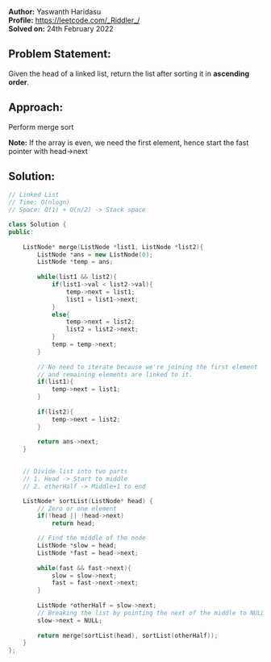 **Author:** Yaswanth Haridasu <br> 
**Profile:** https://leetcode.com/_Riddler_/ <br>
**Solved on:** 24th February 2022

## Problem Statement:
Given the head of a linked list, return the list after sorting it in **ascending order**.

## Approach:
Perform merge sort

**Note:** If the array is even, we need the first element, hence start the fast pointer with head->next

## Solution: 
```cpp
// Linked List
// Time: O(nlogn)
// Space: O(1) + O(n/2) -> Stack space

class Solution {
public:
    
    ListNode* merge(ListNode *list1, ListNode *list2){
        ListNode *ans = new ListNode(0);
        ListNode *temp = ans;
        
        while(list1 && list2){
            if(list1->val < list2->val){
                temp->next = list1;
                list1 = list1->next;
            }
            else{
                temp->next = list2;
                list2 = list2->next;
            }
            temp = temp->next;
        }
        
        // No need to iterate because we're joining the first element 
        // and remaining elements are linked to it.
        if(list1){
            temp->next = list1;
        }
        
        if(list2){
            temp->next = list2;
        }
        
        return ans->next;
    }
    

    // Divide list into two parts
    // 1. Head -> Start to middle
    // 2. otherHalf -> Middle+1 to end

    ListNode* sortList(ListNode* head) {
        // Zero or one element
        if(!head || !head->next)
            return head;

        // Find the middle of the node
        ListNode *slow = head;
        ListNode *fast = head->next;
        
        while(fast && fast->next){
            slow = slow->next;
            fast = fast->next->next;
        }
        
        ListNode *otherHalf = slow->next;
        // Breaking the list by pointing the next of the middle to NULL
        slow->next = NULL;
        
        return merge(sortList(head), sortList(otherHalf));
    }
};

```
